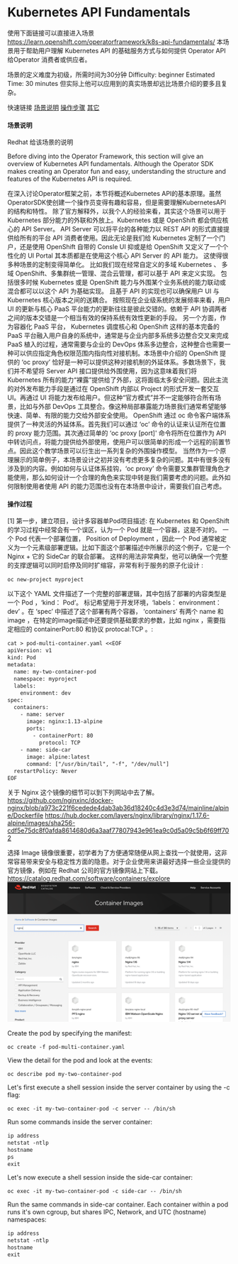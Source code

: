# Kubernetes API Fundamentals

使用下面链接可以直接进入场景
https://learn.openshift.com/operatorframework/k8s-api-fundamentals/
本场景用于帮助用户理解 Kubernetes API 的基础服务方式与如何提供 Operator API 给Operator 消费者或供应者。

场景的定义难度为初级，所需时间为30分钟
     Difficulty: beginner  Estimated Time: 30 minutes
但实际上他可以应用到的真实场景却远比场景介绍的要多且复杂。

快速链接
[场景说明](#场景说明)
[操作步骤](#操作步骤)
[其它](#其它)

#### 场景说明
Redhat 给该场景的说明

Before diving into the Operator Framework, this section will give an overview of Kubernetes API fundamentals. Although the Operator SDK makes creating an Operator fun and easy, understanding the structure and features of the Kubernetes API is required.

在深入讨论Operator框架之前，本节将概述Kubernetes API的基本原理。虽然OperatorSDK使创建一个操作员变得有趣和容易，但是需要理解KubernetesAPI的结构和特性。
除了官方解释外，以我个人的经验来看，其实这个场景可以用于 Kubernetes 部分能力的外联和外放上。Kubernetes 或是 OpenShift 都会供应核心的 API Server。 API Server 可以将平台的各种能力以 REST API 的形式直接提供给所有的平台 API 消费者使用。因此无论是我们给 Kubernetes 定制了一个门户，还是使用 OpenShift 自带的 Consle UI 抑或是给 OpenShift 又定义了一个个性化的 UI Portal 其本质都是在使用这个核心 API Server 的 API 能力。 这使得很多种场景的定制变得简单化。
比如我们现在经常自定义的多域 Kubernetes 、 多域 OpenShift、多集群统一管理、混合云管理，都可以基于 API 来定义实现。 包括很多时候 Kubernetes 或是 OpenShift 能力与外围某个业务系统的能力联动或混合都可以以这个 API 为基础实现。 且基于 API 的实现也可以确保用户 UI 与 Kubernetes 核心版本之间的送耦合。 按照现在企业级系统的发展频率来看，用户 UI 的更新与核心 PaaS 平台能力的更新往往是彼此交错的。依赖于 API 协调两者之间的版本交错是一个相当有效的保持系统有效性更新的手段。 
另一个方面，作为容器化 PaaS 平台， Kubernetes 调度核心和 OpenShift 这样的基本完备的 PaaS 平台融入用户自身的系统中，通常是与企业内部多系统多边整合交叉来完成 PaaS 植入的过程，通常需要与企业的 DevOps 体系多边整合，这种整合也需要一种可以供应指定角色权限范围内指向性对接机制。本场景中介绍的 OpenShift 提供的 ‘oc proxy’ 恰好是一种可以提供这种对接机制的外延体系。多数场景下，我们并不希望将 Server API 接口提供给外围使用，因为这意味着我们将 Kubernetes 所有的能力“裸露”提供给了外部，这将面临太多安全问题。因此主流的对外发布能力手段是通过在 OpenShift 内部以 Project 的形式开发一套交互 UI。再通过 UI 将能力发布给用户。但这种“官方模式”并不一定能够符合所有场景，比如与外部 DevOps 工具整合。像这种局部暴露能力场景我们通常希望能够快速、简单、有限的能力交给外部安全使用。 OpenShift 通过 oc 命令客户端体系提供了一种灵活的外延体系。首先我们可以通过 ‘oc’ 命令的认证来认证所在位置的 proxy 能力范围。其次通过简单的 ‘oc proxy [port]' 命令将所在位置作为 API 中转访问点，将能力提供给外部使用，使用户可以很简单的形成一个远程的前置节点。因此这个教学场景可以衍生出一系列复杂的外围操作模型。
当然作为一个原理展示的简单例子，本场景设计之初并没有考虑更多复杂的问题。其中有很多没有涉及到的内容。例如如何与认证体系挂钩，‘oc proxy’ 命令需要又集群管理角色才能使用，那么如何设计一个合理的角色来实现中转是我们需要考虑的问题。此外如何限制使用者使用 API 的能力范围也没有在本场景中设计，需要我们自己考虑。

#### 操作过程
[1] 第一步，建立项目，设计多容器单Pod项目描述:
在 Kubernetes 和 OpenShift 的学习过程中经常会有一个误区，认为一个 Pod 就是一个容器，这是不对的。 一个 Pod 代表一个部署位置， Position of Deployment ，因此一个 Pod 通常被定义为一个元素级部署逻辑。比如下面这个部署描述中所展示的这个例子，它是一个 Nginx + 它的 SideCar 的联合部署。 这样的用法非常典型，他可以确保一个完整的支撑逻辑可以同时启停及同时扩缩容，非常有利于服务的原子化设计 :
```
oc new-project myproject
```
以下这个 YAML 文件描述了一个完整的部署逻辑，其中包括了部署的内容类型是一个 Pod ，‘kind： Pod’。 标记希望用于开发环境，‘labels： environment： dev’ 。在 ‘spec’ 中描述了这个部署有两个容器， ‘containers’ 有两个 name 和 image ，在特定的image描述中还要提供基础要求的参数，比如 nginx ，需要指定相应的 containerPort:80 和协议 protocal:TCP 。:
```
cat > pod-multi-container.yaml <<EOF
apiVersion: v1
kind: Pod
metadata:
  name: my-two-container-pod
  namespace: myproject
  labels:
    environment: dev
spec:
  containers:
    - name: server
      image: nginx:1.13-alpine
      ports:
        - containerPort: 80
          protocol: TCP
    - name: side-car
      image: alpine:latest
      command: ["/usr/bin/tail", "-f", "/dev/null"]
  restartPolicy: Never
EOF
```
关于 Nginx 这个镜像的细节可以到下列网站中去了解。 
https://github.com/nginxinc/docker-nginx/blob/a973c221f6cedede4dab3ab36d18240c4d3e3d74/mainline/alpine/Dockerfile
https://hub.docker.com/layers/nginx/library/nginx/1.17.6-alpine/images/sha256-cdf5e75dc8f0afda8614680d6a3aaf77807943e961ea9c0d5a09c5b6f69ff702

选择 Image 镜像很重要，初学者为了方便通常随便从网上查找一个就使用，这非常容易带来安全与稳定性方面的隐患。对于企业使用来讲最好选择一些企业提供的官方镜像，例如在 Redhat 公司的官方镜像网站上下载。
https://catalog.redhat.com/software/containers/explore
![Go to the Redhat Image website view](snapshort/Redhat_image_snapshort.png)

Create the pod by specifying the manifest:

```
oc create -f pod-multi-container.yaml
```
View the detail for the pod and look at the events:
```
oc describe pod my-two-container-pod
```
Let's first execute a shell session inside the server container by using the -c flag:
```
oc exec -it my-two-container-pod -c server -- /bin/sh
```
Run some commands inside the server container:
```
ip address
netstat -ntlp
hostname
ps
exit
```
Let's now execute a shell session inside the side-car container:
```
oc exec -it my-two-container-pod -c side-car -- /bin/sh
```
Run the same commands in side-car container. Each container within a pod runs it's own cgroup, but shares IPC, Network, and UTC (hostname) namespaces:
```
ip address
netstat -ntlp
hostname
exit
```

